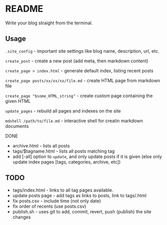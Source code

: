 # README

Write your blog straight from the terminal.

## Usage

`.site_config` - important site settings like blog name, description, url, etc.

`create_post` - create a new post (add meta, then markdown content)

`create_page > index.html` - generate default index, listing recent posts

`create_page posts/xx/xx/xx/file.md` - create HTML page from markdown file

`create_page "$some_HTML_string"` - create custom page containing the given HTML

`update_pages` - rebuild all pages and indexes on the site

`mdshell /path/to/file.md` - interactive shell for creatin markdown documents

DONE

- archive.html - lists all posts
- tags/$tagname.html - lists all posts matching tag
- add [-all] option to `update`, and only update posts if it is given (else only update index pages [tags, categories, archive, etc])

## TODO

- tags/index.html - links to all tag pages available.
- update posts page - add tags as links to posts, link to tags/<tagname>.html
- fix posts.csv - include time (not only date)
- fix order of recents (use posts.csv)
- publish.sh - uses git to add, commit, revert, push (publish) the site changes
